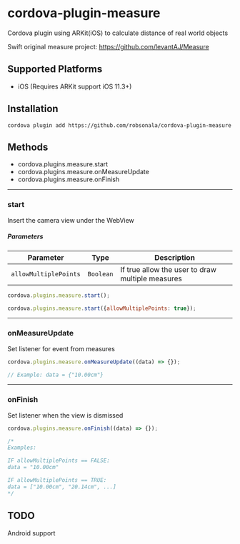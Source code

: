 # cordova-plugin-measure

Cordova plugin using ARKit(iOS) to calculate distance of real world objects

Swift original measure project: https://github.com/levantAJ/Measure

## Supported Platforms

- iOS (Requires ARKit support iOS 11.3+)

## Installation
    cordova plugin add https://github.com/robsonala/cordova-plugin-measure

## Methods
- cordova.plugins.measure.start
- cordova.plugins.measure.onMeasureUpdate
- cordova.plugins.measure.onFinish

----

### start
Insert the camera view under the WebView

##### Parameters

| Parameter        | Type       | Description                                |
| ---------------- | ---------- | ------------------------------------------ |
| `allowMultiplePoints`      | `Boolean` | If true allow the user to draw multiple measures |

```js
cordova.plugins.measure.start();

cordova.plugins.measure.start({allowMultiplePoints: true});
```

----

### onMeasureUpdate

Set listener for event from measures

```js
cordova.plugins.measure.onMeasureUpdate((data) => {});

// Example: data = {"10.00cm"}
```

----

### onFinish

Set listener when the view is dismissed

```js
cordova.plugins.measure.onFinish((data) => {});

/*
Examples:

IF allowMultiplePoints == FALSE:
data = "10.00cm"

IF allowMultiplePoints == TRUE:
data = ["10.00cm", "20.14cm", ...]
*/
```

## TODO
Android support